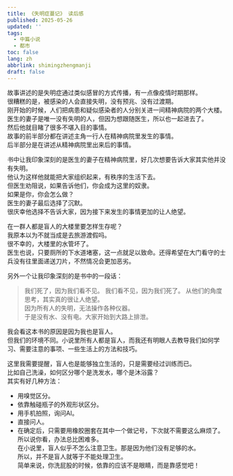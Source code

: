```yaml
---
title: 《失明症蔓记》 读后感
published: 2025-05-26
updated: ''
tags:
  - 中篇小说
  - 都市
toc: false
lang: zh
abbrlink: shimingzhengmanji
draft: false
---
```


故事讲述的是失明症通过类似感冒的方式传播，有一点像疫情时期那样。  
很糟糕的是，被感染的人会直接失明，没有预兆、没有过渡期。  
刚开始的时候，人们把病患和疑似感染者的人分别关进一间精神病院的两个大楼。  
医生的妻子是唯一没有失明的人，但因为想跟随医生，所以也一起进去了。  
然后他就目睹了很多不堪入目的事情。  
故事的前半部分都在讲述主角一行人在精神病院里发生的事情。  
后半部分是在讲述从精神病院里出来后的事情。  

书中让我印象深刻的是医生的妻子在精神病院里，好几次想要告诉大家其实他并没有失明。  
他认为这样他就能把大家组织起来，有秩序的生活下去。  
但医生劝阻说，如果告诉他们，你会成为这里的奴隶。  
如果是你，你会怎么做？  
医生的妻子最后选择了沉默。  
很庆幸他选择不告诉大家，因为接下来发生的事情更加的让人绝望。  

在一群人都是盲人的大楼里要怎样生存呢？  
我原本以为不就当成是去旅游渡假吗。  
很不幸的，大楼里的水管坏了。  
医生也说，只要厕所的下水道堵塞，这一点就足以致命。还得希望在大门看守的士兵没有往里面递送刀片，不然情况会更加恶劣。    

另外一个让我印象深刻的是书中的一段话：  
> 我们死了，因为我们看不见。
> 我们看不见，因为我们死了。
从他们的角度思考，其实真的很让人绝望。  
因为所有人的失明，无法操作各种仪器。  
于是没有水、没有电。大家开始到大路上排泄。  

我会看这本书的原因是因为我也是盲人。  
但我们的环境不同。小说里所有人都是盲人，而我还有明眼人去教导我们如何学习、需要注意的事项、一些生活上的方法和技巧。  

这里我需要提醒，盲人也是能够独立生活的，只是需要经过训练而已。  
比如自己洗澡，如何区分哪个是洗发水，哪个是沐浴露？  
其实有好几种方法：  
- 用嗅觉区分。
- 依靠触碰瓶子的外观形状区分。
- 用手机拍照，询问AI。
- 直接问人。
- 在确定后，只需要用橡胶圈套在其中一个做记号，下次就不需要这么麻烦了。
所以说你看，办法总比困难多。  
在小说里，盲人似乎不怎么注意卫生。那是因为他们没有足够的水。  
所以，并不是盲人就等于不能处理卫生。  
简单来说，你洗屁股的时候，依靠的应该不是眼睛，而是靠感觉吧！  



